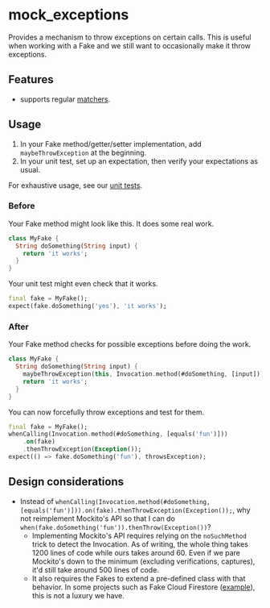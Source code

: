 # mock_exceptions

Provides a mechanism to throw exceptions on certain calls. This is useful when working with a Fake and we still want to occasionally make it throw exceptions.

## Features

- supports regular [matchers](https://pub.dev/documentation/matcher/latest/matcher/matcher-library.html).

## Usage

1. In your Fake method/getter/setter implementation, add `maybeThrowException` at the beginning.
1. In your unit test, set up an expectation, then verify your expectations as usual.

For exhaustive usage, see our [unit tests](https://github.com/atn832/mock_exceptions/blob/main/test/mock_exceptions_test.dart).

### Before

Your Fake method might look like this. It does some real work.

```dart
class MyFake {
  String doSomething(String input) {
    return 'it works';
  }
}
```

Your unit test might even check that it works.

```dart
final fake = MyFake();
expect(fake.doSomething('yes'), 'it works');
```

### After

Your Fake method checks for possible exceptions before doing the work.

```dart
class MyFake {
  String doSomething(String input) {
    maybeThrowException(this, Invocation.method(#doSomething, [input]));
    return 'it works';
  }
}
```

You can now forcefully throw exceptions and test for them.

```dart
final fake = MyFake();
whenCalling(Invocation.method(#doSomething, [equals('fun')]))
    .on(fake)
    .thenThrowException(Exception());
expect(() => fake.doSomething('fun'), throwsException);
```

## Design considerations

- Instead of `whenCalling(Invocation.method(#doSomething, [equals('fun')])).on(fake).thenThrowException(Exception());`,
why not reimplement Mockito's API so that I can do `when(fake.doSomething('fun')).thenThrow(Exception())`?
  - Implementing Mockito's API requires relying on the `noSuchMethod` trick to detect the Invocation. As of writing, the whole thing takes 1200 lines of code while ours takes around 60. Even if we pare Mockito's down to the minimum (excluding verifications, captures), it'd still take around 500 lines of code.
  - It also requires the Fakes to extend a pre-defined class with that behavior. In some projects such as Fake Cloud Firestore ([example](https://github.com/atn832/fake_cloud_firestore/blob/ac1d536f43048a152f78e643315f3f9326722d3e/lib/src/mock_collection_reference.dart#L16)), this is not a luxury we have.